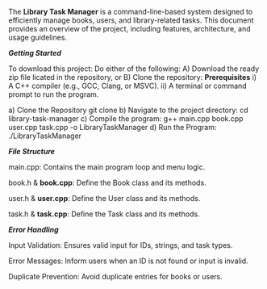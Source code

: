 The **Library Task Manager** is a command-line-based system designed to efficiently manage books, users, and library-related tasks. This document provides an overview of the project, including features, architecture, and usage guidelines.

***Getting Started***

To download this project: Do either of the following:
A) Download the ready zip file licated in the repository, or
B) Clone the repository:
   **Prerequisites**
      i) A C++ compiler (e.g., GCC, Clang, or MSVC).
      ii) A terminal or command prompt to run the program.
      
   a) Clone the Repository
      git clone <repository-url>
   b) Navigate to the project directory:
      cd library-task-manager
   c) Compile the program:
      g++ main.cpp book.cpp user.cpp task.cpp -o LibraryTaskManager
   d) Run the Program:
      ./LibraryTaskManager
      
***File Structure***

   main.cpp: Contains the main program loop and menu logic.
   
   book.h & **book.cpp**: Define the Book class and its methods.
   
   user.h & **user.cpp**: Define the User class and its methods.
   
   task.h & **task.cpp**: Define the Task class and its methods.

***Error Handling***

   Input Validation: Ensures valid input for IDs, strings, and task types.
   
   Error Messages: Inform users when an ID is not found or input is invalid.
   
   Duplicate Prevention: Avoid duplicate entries for books or users.
